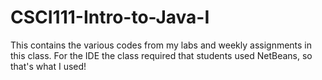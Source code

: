 # CSCI111-Intro-to-Java-I
This contains the various codes from my labs and weekly assignments in this class.
For the IDE the class required that students used NetBeans, so that's what I used!
